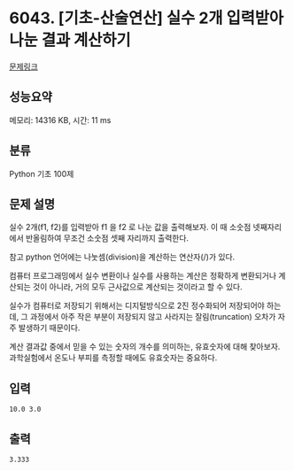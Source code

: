 # 6043. [기초-산술연산] 실수 2개 입력받아 나눈 결과 계산하기

[문제링크](https://codeup.kr/problem.php?id=6043)

## 성능요약

메모리: 14316 KB, 시간: 11 ms

## 분류

Python 기초 100제

## 문제 설명

실수 2개(f1, f2)를 입력받아
f1 을 f2 로 나눈 값을 출력해보자. 이 때 소숫점 넷째자리에서 반올림하여 무조건 소숫점 셋째 자리까지 출력한다.

참고
python 언어에는 나눗셈(division)을 계산하는 연산자(/)가 있다.

컴퓨터 프로그래밍에서 실수 변환이나 실수를 사용하는 계산은 
정확하게 변환되거나 계산되는 것이 아니라, 거의 모두 근사값으로 계산되는 것이라고 할 수 있다.  

실수가 컴퓨터로 저장되기 위해서는 디지털방식으로 2진 정수화되어 저장되어야 하는데, 
그 과정에서 아주 작은 부분이 저장되지 않고 사라지는 잘림(truncation) 오차가 자주 발생하기 때문이다.

계산 결과값 중에서 믿을 수 있는 숫자의 개수를 의미하는, 유효숫자에 대해 찾아보자. 
과학실험에서 온도나 부피를 측정할 때에도 유효숫자는 중요하다. 

## 입력

```
10.0 3.0
```

## 출력

```
3.333
```